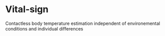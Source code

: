 # Vital-sign

Contactless body temperature estimation independent of environemental conditions and individual differences
